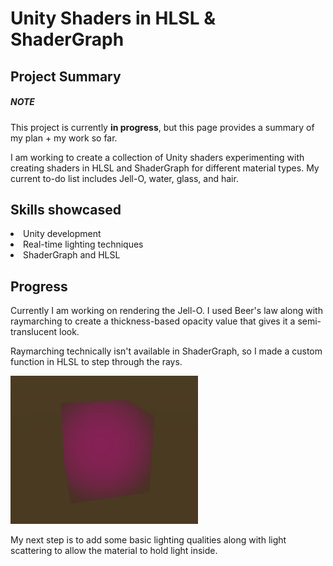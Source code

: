 
<h1 :class="$style.header">Unity Shaders in HLSL & ShaderGraph</h1>





Project Summary
-

<h5>NOTE</h5>
This project is currently <b>in progress</b>, but this page provides a summary of my plan + my work so far.

I am working to create a collection of Unity shaders experimenting with creating shaders in HLSL and ShaderGraph for different material types. My current to-do list includes Jell-O, water, glass, and hair.

Skills showcased
-

<li>Unity development</li>

<li>Real-time lighting techniques</li>

<li>ShaderGraph and HLSL</li>

Progress
-

Currently I am working on rendering the Jell-O. I used Beer's law along with raymarching to create a thickness-based opacity value that gives it a semi-translucent look.

Raymarching technically isn't available in ShaderGraph, so I made a custom function in HLSL to step through the rays.

<img src="./media/shaders/beerscube.png" width="300px">


My next step is to add some basic lighting qualities along with light scattering to allow the material to hold light inside. 

<style module>
.header {
  padding-left: 12%
}
</style>



<!---
<style module>
.card-button {
    border-radius: 10px;
    width: 50%;
    height: 50px;
    align-self: bottom;
    margin-bottom: 10%;
    background-color: #3d3d66;
    color: white;
    cursor: grab;
}
</style>

<style module>
.card-button:hover {
    transition: 0.3s;
    background-color: white;
    color: black;
    border-color: #3d3d66;
}
</style>

-->